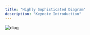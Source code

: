 ```yaml
---
title: "Highly Sophisticated Diagram"
description: "Keynote Introduction"
---
```


![diag](/keynotesw/diag.png)
